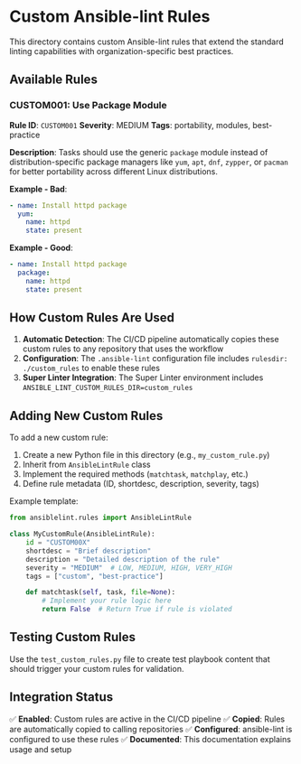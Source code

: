 # Custom Ansible-lint Rules

This directory contains custom Ansible-lint rules that extend the standard linting capabilities with organization-specific best practices.

## Available Rules

### CUSTOM001: Use Package Module

**Rule ID**: `CUSTOM001`
**Severity**: MEDIUM
**Tags**: portability, modules, best-practice

**Description**: Tasks should use the generic `package` module instead of distribution-specific package managers like `yum`, `apt`, `dnf`, `zypper`, or `pacman` for better portability across different Linux distributions.

**Example - Bad**:
```yaml
- name: Install httpd package
  yum:
    name: httpd
    state: present
```

**Example - Good**:
```yaml
- name: Install httpd package
  package:
    name: httpd
    state: present
```

## How Custom Rules Are Used

1. **Automatic Detection**: The CI/CD pipeline automatically copies these custom rules to any repository that uses the workflow
2. **Configuration**: The `.ansible-lint` configuration file includes `rulesdir: ./custom_rules` to enable these rules
3. **Super Linter Integration**: The Super Linter environment includes `ANSIBLE_LINT_CUSTOM_RULES_DIR=custom_rules`

## Adding New Custom Rules

To add a new custom rule:

1. Create a new Python file in this directory (e.g., `my_custom_rule.py`)
2. Inherit from `AnsibleLintRule` class
3. Implement the required methods (`matchtask`, `matchplay`, etc.)
4. Define rule metadata (ID, shortdesc, description, severity, tags)

Example template:
```python
from ansiblelint.rules import AnsibleLintRule

class MyCustomRule(AnsibleLintRule):
    id = "CUSTOM00X"
    shortdesc = "Brief description"
    description = "Detailed description of the rule"
    severity = "MEDIUM"  # LOW, MEDIUM, HIGH, VERY_HIGH
    tags = ["custom", "best-practice"]

    def matchtask(self, task, file=None):
        # Implement your rule logic here
        return False  # Return True if rule is violated
```

## Testing Custom Rules

Use the `test_custom_rules.py` file to create test playbook content that should trigger your custom rules for validation.

## Integration Status

✅ **Enabled**: Custom rules are active in the CI/CD pipeline
✅ **Copied**: Rules are automatically copied to calling repositories
✅ **Configured**: ansible-lint is configured to use these rules
✅ **Documented**: This documentation explains usage and setup
